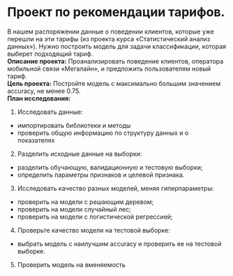 # Проект по рекомендации тарифов.
В нашем распоряжении данные о поведении клиентов, которые уже перешли на эти тарифы (из проекта курса «Статистический анализ данных»). Нужно построить модель для задачи классификации, которая выберет подходящий тариф.</font><br>
**Описание проекта:** Проанализировать поведение клиентов, оператора мобильной связи «Мегалайн», и предложить пользователям новый тариф.</font><br>
**Цель проекта:** Постройте модель с максимально большим значением accuracy, не менее 0.75.</font><br>
**План исследования:**</font><br>
1. Исследовать данные:
- импортировать библиотеки и методы
- проверить общую информацию по структуру данных и о показателях
2. Разделить исходные данные на выборки:
- разделить обучающую, валидационную и тестовую выборки;
- определить параметры признаков и целевой признака.
3. Исследовать качество разных моделей, меняя гиперпараметры:
- проверить на модели с решающим деревом;
- проверить на модели случайный лес;
- проверить на модели с логистической регрессией;
4. Проверьте качество модели на тестовой выборке:
- выбрать модель с наилучшим accuracy и проверить ее на тестовой выборке.
5. Проверить модель на вменяемость
